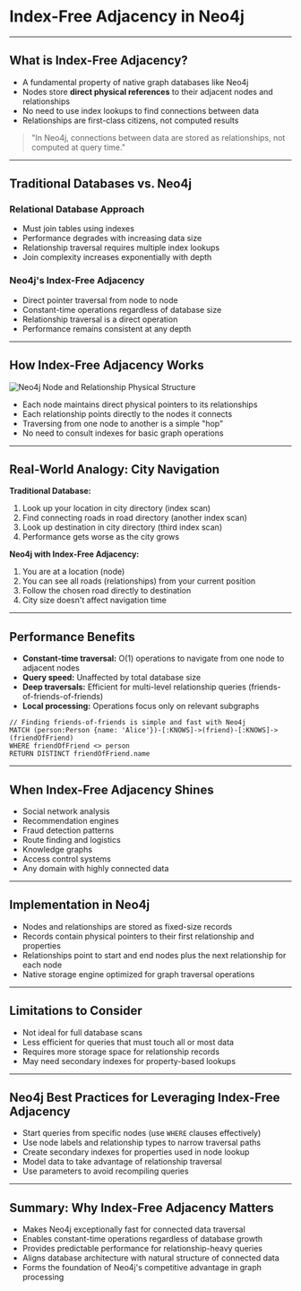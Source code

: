 # Index-Free Adjacency in Neo4j

---

## What is Index-Free Adjacency?

- A fundamental property of native graph databases like Neo4j
- Nodes store **direct physical references** to their adjacent nodes and relationships
- No need to use index lookups to find connections between data
- Relationships are first-class citizens, not computed results

> "In Neo4j, connections between data are stored as relationships, not computed at query time."

---

## Traditional Databases vs. Neo4j

### Relational Database Approach
- Must join tables using indexes
- Performance degrades with increasing data size
- Relationship traversal requires multiple index lookups
- Join complexity increases exponentially with depth

### Neo4j's Index-Free Adjacency
- Direct pointer traversal from node to node
- Constant-time operations regardless of database size
- Relationship traversal is a direct operation
- Performance remains consistent at any depth

---

## How Index-Free Adjacency Works

![Neo4j Node and Relationship Physical Structure](https://neo4j.com/docs/getting-started/current/fundamentals/graph-database/property-graph-model.png)

- Each node maintains direct physical pointers to its relationships
- Each relationship points directly to the nodes it connects
- Traversing from one node to another is a simple "hop"
- No need to consult indexes for basic graph operations

---

## Real-World Analogy: City Navigation

**Traditional Database:**
1. Look up your location in city directory (index scan)
2. Find connecting roads in road directory (another index scan)
3. Look up destination in city directory (third index scan)
4. Performance gets worse as the city grows

**Neo4j with Index-Free Adjacency:**
1. You are at a location (node)
2. You can see all roads (relationships) from your current position
3. Follow the chosen road directly to destination
4. City size doesn't affect navigation time

---

## Performance Benefits

- **Constant-time traversal:** O(1) operations to navigate from one node to adjacent nodes
- **Query speed:** Unaffected by total database size
- **Deep traversals:** Efficient for multi-level relationship queries (friends-of-friends-of-friends)
- **Local processing:** Operations focus only on relevant subgraphs

```cypher
// Finding friends-of-friends is simple and fast with Neo4j
MATCH (person:Person {name: 'Alice'})-[:KNOWS]->(friend)-[:KNOWS]->(friendOfFriend)
WHERE friendOfFriend <> person
RETURN DISTINCT friendOfFriend.name
```

---

## When Index-Free Adjacency Shines

- Social network analysis
- Recommendation engines
- Fraud detection patterns
- Route finding and logistics
- Knowledge graphs
- Access control systems
- Any domain with highly connected data

---

## Implementation in Neo4j

- Nodes and relationships are stored as fixed-size records
- Records contain physical pointers to their first relationship and properties
- Relationships point to start and end nodes plus the next relationship for each node
- Native storage engine optimized for graph traversal operations

---

## Limitations to Consider

- Not ideal for full database scans
- Less efficient for queries that must touch all or most data
- Requires more storage space for relationship records
- May need secondary indexes for property-based lookups

---

## Neo4j Best Practices for Leveraging Index-Free Adjacency

- Start queries from specific nodes (use `WHERE` clauses effectively)
- Use node labels and relationship types to narrow traversal paths
- Create secondary indexes for properties used in node lookup
- Model data to take advantage of relationship traversal
- Use parameters to avoid recompiling queries

---

## Summary: Why Index-Free Adjacency Matters

- Makes Neo4j exceptionally fast for connected data traversal
- Enables constant-time operations regardless of database growth
- Provides predictable performance for relationship-heavy queries
- Aligns database architecture with natural structure of connected data
- Forms the foundation of Neo4j's competitive advantage in graph processing
